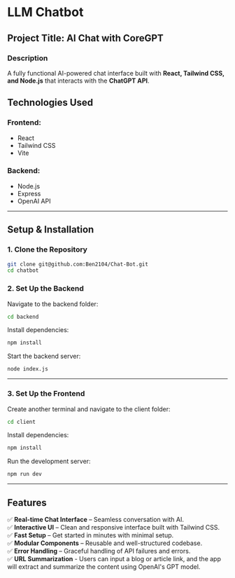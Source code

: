 # LLM Chatbot

## **Project Title: AI Chat with CoreGPT**  

### **Description**  
A fully functional AI-powered chat interface built with **React, Tailwind CSS, and Node.js** that interacts with the **ChatGPT API**.


## **Technologies Used**  

### **Frontend:**  
- React  
- Tailwind CSS  
- Vite  

### **Backend:**  
- Node.js  
- Express  
- OpenAI API  
  

---

## **Setup & Installation**  

### **1. Clone the Repository**  

```bash
git clone git@github.com:Ben2104/Chat-Bot.git
cd chatbot
```

### **2. Set Up the Backend**  

Navigate to the backend folder:  

```bash
cd backend
```

Install dependencies:  

```bash
npm install
```

Start the backend server:  

```bash
node index.js
```

---

### **3. Set Up the Frontend**  
Create another terminal and navigate to the client folder:  

```bash
cd client
```

Install dependencies:  

```bash
npm install
```

Run the development server:  

```bash
npm run dev
```

---

## **Features**  

✅ **Real-time Chat Interface** – Seamless conversation with AI.  
✅ **Interactive UI** – Clean and responsive interface built with Tailwind CSS.  
✅ **Fast Setup** – Get started in minutes with minimal setup.  
✅ **Modular Components** – Reusable and well-structured codebase.  
✅ **Error Handling** – Graceful handling of API failures and errors.  
✅ **URL Summarization** - Users can input a blog or article link, and the app will extract and summarize the content using OpenAI's GPT model.
